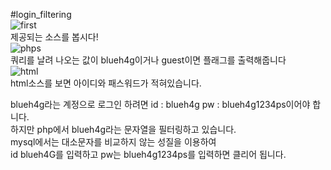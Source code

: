 #login_filtering  
![first](http://sori.gq/writeup/wargame/login_filtering/first.PNG)  
제공되는 소스를 봅시다!  
![phps](http://sori.gq/writeup/wargame/login_filtering/phpsource.PNG)  
쿼리를 날려 나오는 값이 blueh4g이거나 guest이면 플래그를 출력해줍니다  
![html](http://sori.gq/writeup/wargame/login_filtering/htmlsource.PNG)  
html소스를 보면 아이디와 패스워드가 적혀있습니다.  

blueh4g라는 계정으로 로그인 하려면 id : blueh4g pw : blueh4g1234ps이어야 합니다.  
하지만 php에서 blueh4g라는 문자열을 필터링하고 있습니다.    
mysql에서는 대소문자를 비교하지 않는 성질을 이용하여  
id blueh4G를 입력하고 pw는 blueh4g1234ps를 입력하면 클리어 됩니다.  

